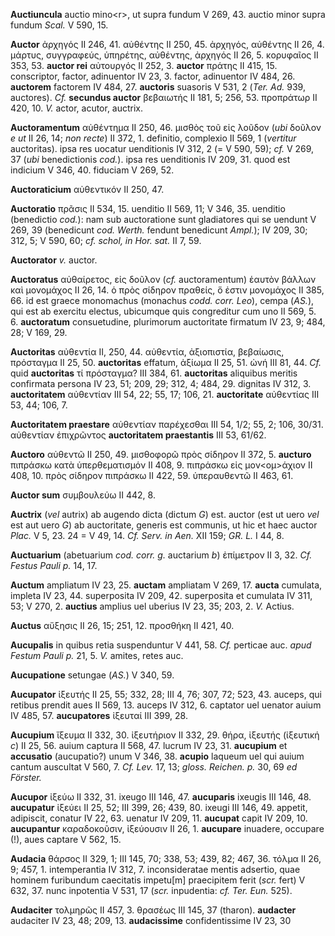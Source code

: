 **Auctiuncula** auctio mino\<r\>, ut supra fundum V 269, 43. auctio
minor supra fundum *Scal.* V 590, 15.

**Auctor** ἀρχηγός II 246, 41. αὐθέντης II 250, 45. ἀρχηγός, αὐθέντης II
26, 4. μάρτυς, συγγραφεύς, ὑπηρέτης, αὐθέντης, ἀρχηγός II 26, 5.
κορυφαῖος II 353, 53. **auctor rei** αὐτουργός II 252, 3. **auctor**
πράτης II 415, 15. conscriptor, factor, adinuentor IV 23, 3. factor,
adinuentor IV 484, 26. **auctorem** factorem IV 484, 27. **auctoris**
suasoris V 531, 2 (*Ter. Ad.* 939, auctores). *Cf.* **secundus
auctor** βεβαιωτής II 181, 5; 256, 53. προπράτωρ II 420, 10. *V.* actor,
acutor, auctrix.

**Auctoramentum** αὐθέντημα II 250, 46. μισθὸς τοῦ εἰς λοῦδον (*ubi*
δοῦλον *e ut* II 26, 14; *non recte*) II 372, 1. definitio, complexio
II 569, 1 (*vertitur* auctoritas). ipsa res uocatur uenditionis IV 312,
2 (= V 590, 59); *cf.* V 269, 37 (*ubi* benedictionis *cod.*). ipsa
res uenditionis IV 209, 31. quod est indicium V 346, 40. fiduciam V 269,
52.

**Auctoraticium** αὐθεντικόν II 250, 47.

**Auctoratio** πρᾶσις II 534, 15. uenditio II 569, 11; V 346, 35.
uenditio (benedictio *cod.*): nam sub auctoratione sunt gladiatores qui
se uendunt V 269, 39 (benedicunt *cod. Werth.* fendunt benedicunt
*Ampl.*); IV 209, 30; 312, 5; V 590, 60; *cf. schol, in Hor. sat.* II 7,
59.

**Auctorator** *v.* auctor.

**Auctoratus** αὐθαίρετος, εἰς δοῦλον (*cf.* auctoramentum) ἑαυτὸν
βάλλων καὶ μονομάχος II 26, 14. ὁ πρὸς σίδηρον πραθείς, ὅ ἐστιν
μονομάχος II 385, 66. id est graece monomachus (monachus *codd. corr.
Leo*), cempa (*AS.*), qui est ab exercitu electus, ubicumque quis
congreditur cum uno II 569, 5. 6. **auctoratum** consuetudine,
plurimorum auctoritate firmatum IV 23, 9; 484, 28; V 169, 29.

**Auctoritas** αὐθεντία II, 250, 44. αὐθεντία, ἀξιοπιστία, βεβαίωσις,
πρόσταγμα II 25, 50. **auctoritas** effatum, ἀξίωμα II 25, 51. ὠνή III
81, 44. *Cf.* quid **auctoritas** τί πρόσταγμα? III 384, 61.
**auctoritas** aliquibus meritis confirmata persona IV 23, 51; 209, 29;
312, 4; 484, 29. dignitas IV 312, 3. **auctoritatem** αὐθεντίαν III 54,
22; 55, 17; 106, 21. **auctoritate** αὐθεντίας III 53, 44; 106, 7.

**Auctoritatem praestare** αὐθεντίαν παρέχεσθαι III 54, 1/2; 55, 2; 106,
30/31. αὐθεντίαν ἐπιχρῶντος **auctoritatem praestantis** III 53, 61/62.

**Auctoro** αὐθεντῶ II 250, 49. μισθοφορῶ πρὸς σίδηρον II 372, 5.
**aucturo** πιπράσκω κατὰ ὑπερθεματισμόν II 408, 9. πιπράσκω εἰς
μον\<ομ\>άχιον II 408, 10. πρὸς σίδηρον πιπράσκω II 422, 59. ὑπεραυθεντῶ
II 463, 61.

**Auctor sum** συμβουλεύω II 442, 8.

**Auctrix** (*vel* autrix) ab augendo dicta (dictum *G*) est. auctor
(est ut uero *vel* est aut uero *G*) ab auctoritate, generis est
communis, ut hic et haec auctor *Plac.* V 5, 23. 24 = V 49, 14. *Cf.
Serv. in Αen.* XII 159; *GR. L.* I 44, 8.

**Auctuarium** (abetuarium *cod. corr. g.* auctarium *b*) ἐπίμετρον II
3, 32. *Cf. Festus Pauli p.* 14, 17.

**Auctum** ampliatum IV 23, 25. **auctam** ampliatam V 269, 17.
**aucta** cumulata, impleta IV 23, 44. superposita IV 209, 42.
superposita et cumulata IV 311, 53; V 270, 2. **auctius** amplius uel
uberius IV 23, 35; 203, 2. *V.* Actius.

**Auctus** αὔξησις II 26, 15; 251, 12. προσθήκη II 421, 40.

**Aucupalis** in quibus retia suspenduntur V 441, 58. *Cf.* perticae
auc. *apud Festum Pauli p.* 21, 5. *V.* amites, retes auc.

**Aucupatione** setungae (*AS.*) V 340, 59.

**Aucupator** ἰξευτής II 25, 55; 332, 28; III 4, 76; 307, 72; 523, 43.
auceps, qui retibus prendit aues II 569, 13. auceps IV 312, 6. captator
uel uenator auium IV 485, 57. **aucupatores** ἰξευταί III 399, 28.

**Aucupium** ἴξευμα II 332, 30. ἰξευτήριον II 332, 29. θήρα, ἰξευτής
(ἰξευτική *c*) II 25, 56. auium captura II 568, 47. lucrum IV 23, 31.
**aucupium** et **accusatio** (aucupatio?) unum V 346, 38. **acupio**
laqueum uel qui auium cantum auscultat V 560, 7. *Cf. Lev.* 17, 13;
*gloss. Reichen. p.* 30, 69 *ed Förster.*

**Aucupor** ἰξεύω II 332, 31. ixeugo III 146, 47. **aucuparis** ixeugis
III 146, 48. **aucupatur** ἰξεύει II 25, 52; III 399, 26; 439, 80.
ixeugi III 146, 49. appetit, adipiscit, conatur IV 22, 63. uenatur IV
209, 11. **aucupat** capit IV 209, 10. **aucupantur** καραδοκοῦσιν,
ἰξεύουσιν II 26, 1. **aucupare** inuadere, occupare (!), aues captare V
562, 15.

**Audacia** θάρσος II 329, 1; III 145, 70; 338, 53; 439, 82; 467, 36.
τόλμα II 26, 9; 457, 1. intemperantia IV 312, 7. inconsideratae mentis
adsertio, quae hominem furibundum caecitatis impetu[m] praecipitem
ferit (*scr.* fert) V 632, 37. nunc inpotentia V 531, 17 (*scr.*
inpudentia: *cf. Ter. Eun.* 525).

**Audaciter** τολμηρῶς II 457, 3. θρασέως III 145, 37 (tharon).
**audacter** audaciter IV 23, 48; 209, 13. **audacissime**
confidentissime IV 23, 30
